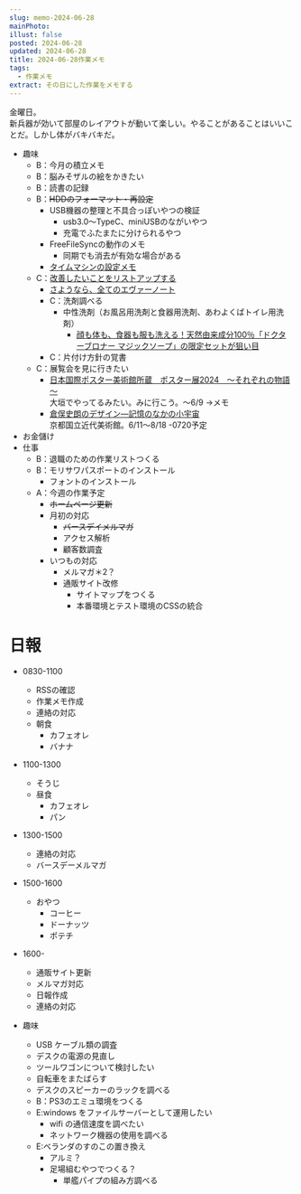 ```yaml
---
slug: memo-2024-06-28
mainPhoto: 
illust: false
posted: 2024-06-28
updated: 2024-06-28
title: 2024-06-28作業メモ
tags:
  - 作業メモ
extract: その日にした作業をメモする
---
```

  
金曜日。  
新兵器が効いて部屋のレイアウトが動いて楽しい。やることがあることはいいことだ。しかし体がバキバキだ。

- 趣味
  - B：今月の積立メモ
  - B：脳みそザルの絵をかきたい
  - B：読書の記録
  - B：~~HDDのフォーマット・再設定~~
    - USB機器の整理と不具合っぽいやつの検証
      - usb3.0〜TypeC、miniUSBのながいやつ
      - 充電でふたまたに分けられるやつ
    - FreeFileSyncの動作のメモ
      - 同期でも消去が有効な場合がある
    - [タイムマシンの設定メモ](https://support.apple.com/ja-jp/guide/mac-help/mh15139/mac)
  - C：[改善したいことをリストアップする](2022-03-07-改善したいこと・欲しいもの・やりたいこと.md) 
    - [さようなら、全てのエヴァーノート](https://honeshabri.hatenablog.com/entry/Evernote_to_Obsidian)  
    - C：洗剤調べる
      - 中性洗剤（お風呂用洗剤と食器用洗剤、あわよくばトイレ用洗剤）
        - [顔も体も、食器も服も洗える！天然由来成分100％「ドクターブロナー マジックソープ」の限定セットが狙い目](https://www.bepal.net/archives/431622)  
    - C：片付け方針の覚書
  - C：展覧会を見に行きたい
    - [日本国際ポスター美術館所蔵　ポスター展2024　～それぞれの物語～](https://www.japandesign.ne.jp/event/postermuseum-ogaki-2024/)  
    大垣でやってるみたい。みに行こう。〜6/9
      →メモ
    - [倉俣史朗のデザイン―記憶のなかの小宇宙](https://www.momak.go.jp/Japanese/exhibitionarchive/2024/459.html)  
      京都国立近代美術館。6/11〜8/18
        -0720予定
- お金儲け
- 仕事
  - B：退職のための作業リストつくる
  - B：モリサワパスポートのインストール
    - フォントのインストール
  - A：今週の作業予定
    - ~~ホームページ更新~~
    - 月初の対応
      - ~~バースデイメルマガ~~
      - アクセス解析
      - 顧客数調査
    - いつもの対応 
      - メルマガ＊2？
      - 通販サイト改修
        - サイトマップをつくる
        - 本番環境とテスト環境のCSSの統合

# 日報

- 0830-1100
  - RSSの確認
  - 作業メモ作成
  - 連絡の対応
  - 朝食
    - カフェオレ
    - バナナ
- 1100-1300
  - そうじ
  - 昼食
    - カフェオレ
    - パン
- 1300-1500
  - 連絡の対応
  - バースデーメルマガ
- 1500-1600
  - おやつ
    - コーヒー
    - ドーナッツ
    - ポテチ
- 1600-
  - 通販サイト更新
  - メルマガ対応
  - 日報作成
  - 連絡の対応

- 趣味
  - USB ケーブル類の調査
  - デスクの電源の見直し
  - ツールワゴンについて検討したい
  - 自転車をまたばらす
  - デスクのスピーカーのラックを調べる
  - B：PS3のエミュ環境をつくる
  - E:windows をファイルサーバーとして運用したい
    - wifi の通信速度を調べたい
    - ネットワーク機器の使用を調べる
  - E:ベランダのすのこの置き換え
    - アルミ？
    - 足場組むやつでつくる？
      - 単艦パイプの組み方調べる
